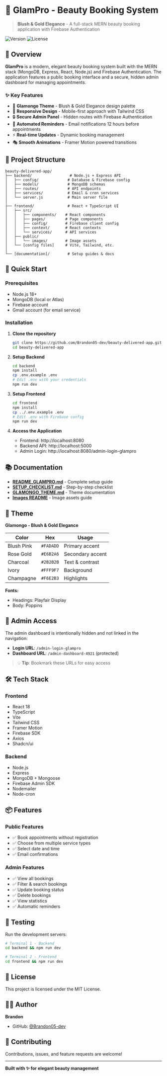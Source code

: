 # 💅 GlamPro - Beauty Booking System

> **Blush & Gold Elegance** - A full-stack MERN beauty booking application with Firebase Authentication

![Version](https://img.shields.io/badge/version-1.0.0-blush)
![License](https://img.shields.io/badge/license-MIT-gold)

## 🌟 Overview

**GlamPro** is a modern, elegant beauty booking system built with the MERN stack (MongoDB, Express, React, Node.js) and Firebase Authentication. The application features a public booking interface and a secure, hidden admin dashboard for managing appointments.

### ✨ Key Features

- 🎨 **Glamongo Theme** - Blush & Gold Elegance design palette
- 📱 **Responsive Design** - Mobile-first approach with Tailwind CSS
- 🔒 **Secure Admin Panel** - Hidden routes with Firebase Authentication
- 📧 **Automated Reminders** - Email notifications 12 hours before appointments
- ⚡ **Real-time Updates** - Dynamic booking management
- 🎭 **Smooth Animations** - Framer Motion powered transitions

## 📁 Project Structure

```
beauty-delivered-app/
├── backend/                 # Node.js + Express API
│   ├── config/             # Database & Firebase config
│   ├── models/             # MongoDB schemas
│   ├── routes/             # API endpoints
│   ├── services/           # Email & cron services
│   └── server.js           # Main server file
│
├── frontend/               # React + TypeScript UI
│   ├── src/
│   │   ├── components/    # React components
│   │   ├── pages/         # Page components
│   │   ├── config/        # Firebase client config
│   │   ├── context/       # React contexts
│   │   └── services/      # API services
│   ├── public/
│   │   └── images/        # Image assets
│   └── [config files]     # Vite, Tailwind, etc.
│
└── [documentation]/        # Setup guides & docs
```

## 🚀 Quick Start

### Prerequisites

- Node.js 18+ 
- MongoDB (local or Atlas)
- Firebase account
- Gmail account (for email service)

### Installation

1. **Clone the repository**
   ```bash
   git clone https://github.com/Brandon05-dev/beauty-delivered-app.git
   cd beauty-delivered-app
   ```

2. **Setup Backend**
   ```bash
   cd backend
   npm install
   cp .env.example .env
   # Edit .env with your credentials
   npm run dev
   ```

3. **Setup Frontend**
   ```bash
   cd frontend
   npm install
   cp ../.env.example .env
   # Edit .env with Firebase config
   npm run dev
   ```

4. **Access the Application**
   - Frontend: http://localhost:8080
   - Backend API: http://localhost:5000
   - Admin Login: http://localhost:8080/admin-login-glampro

## 📚 Documentation

- **[README_GLAMPRO.md](./README_GLAMPRO.md)** - Complete setup guide
- **[SETUP_CHECKLIST.md](./SETUP_CHECKLIST.md)** - Step-by-step checklist
- **[GLAMONGO_THEME.md](./GLAMONGO_THEME.md)** - Theme documentation
- **[Images README](./frontend/public/images/README.md)** - Image assets guide

## 🎨 Theme

**Glamongo - Blush & Gold Elegance**

| Color | Hex | Usage |
|-------|-----|-------|
| Blush Pink | `#FADADD` | Primary accent |
| Rose Gold | `#E6B2A6` | Secondary accent |
| Charcoal | `#2B2B2B` | Text & contrast |
| Ivory | `#FFF9F7` | Background |
| Champagne | `#F6E2B3` | Highlights |

**Fonts:**
- Headings: Playfair Display
- Body: Poppins

## 🔐 Admin Access

The admin dashboard is intentionally hidden and not linked in the navigation:

- **Login URL**: `/admin-login-glampro`
- **Dashboard URL**: `/admin-dashboard-4921` (protected)

> 💡 **Tip**: Bookmark these URLs for easy access

## 🛠️ Tech Stack

### Frontend
- React 18
- TypeScript
- Vite
- Tailwind CSS
- Framer Motion
- Firebase SDK
- Axios
- Shadcn/ui

### Backend
- Node.js
- Express
- MongoDB + Mongoose
- Firebase Admin SDK
- Nodemailer
- Node-cron

## 📦 Features

### Public Features
- ✅ Book appointments without registration
- ✅ Choose from multiple service types
- ✅ Select date and time
- ✅ Email confirmations

### Admin Features
- ✅ View all bookings
- ✅ Filter & search bookings
- ✅ Update booking status
- ✅ Delete bookings
- ✅ View statistics
- ✅ Automatic reminders

## 🧪 Testing

Run the development servers:

```bash
# Terminal 1 - Backend
cd backend && npm run dev

# Terminal 2 - Frontend  
cd frontend && npm run dev
```

## 📝 License

This project is licensed under the MIT License.

## 👨‍💻 Author

**Brandon**
- GitHub: [@Brandon05-dev](https://github.com/Brandon05-dev)

## 🤝 Contributing

Contributions, issues, and feature requests are welcome!

---

**Built with ✨ for elegant beauty management**
